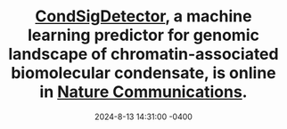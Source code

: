 ---
title: >-
    <a href="https://github.com/TongjiZhanglab/ConbSig">CondSigDetector</a>, a machine learning predictor for genomic landscape of chromatin-associated biomolecular condensate, is online in <a href="https://doi.org/10.1038/s41467-024-51426-2">Nature Communications</a>.
date: 2024-8-13 14:31:00 -0400
---